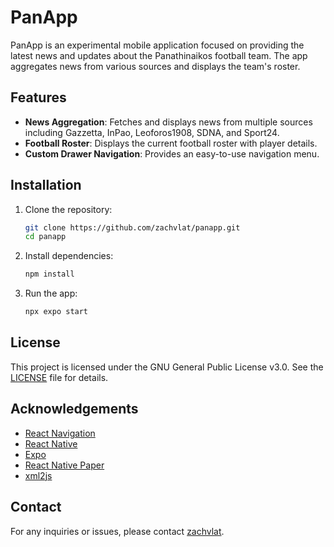 
# PanApp

PanApp is an experimental mobile application focused on providing the latest news and updates about the Panathinaikos football team. The app aggregates news from various sources and displays the team's roster.

## Features

- **News Aggregation**: Fetches and displays news from multiple sources including Gazzetta, InPao, Leoforos1908, SDNA, and Sport24.
- **Football Roster**: Displays the current football roster with player details.
- **Custom Drawer Navigation**: Provides an easy-to-use navigation menu.

## Installation

1. Clone the repository:
   ```sh
   git clone https://github.com/zachvlat/panapp.git
   cd panapp

2. Install dependencies:
   ```sh
   npm install
   ```

3. Run the app:
   ```sh
   npx expo start
   ```

## License

This project is licensed under the GNU General Public License v3.0. See the [LICENSE](https://github.com/zachvlat/panapp/blob/master/LICENCE) file for details.

## Acknowledgements

- [React Navigation](https://reactnavigation.org/)
- [React Native](https://reactnative.dev/)
- [Expo](https://expo.dev/)
- [React Native Paper](https://callstack.github.io/react-native-paper/)
- [xml2js](https://www.npmjs.com/package/xml2js)

## Contact

For any inquiries or issues, please contact [zachvlat](https://github.com/zachvlat).
